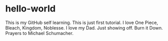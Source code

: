# hello-world
This is my GitHub self learning. This is just first tutorial.
I love One Piece, Bleach, Kingdom, Noblesse.
I love my Dad.
Just showing off.
Burn it Down.
Prayers to Michael Schumacher.
